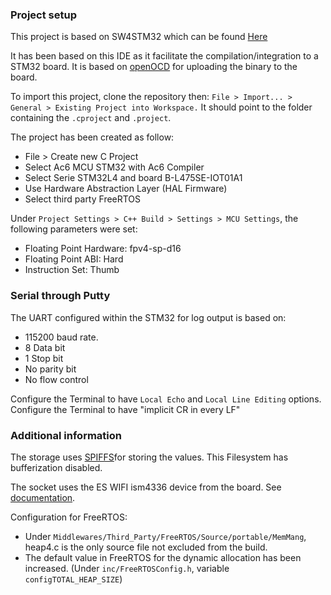### Project setup

This project is based on SW4STM32 which can be found
[Here](https://www.st.com/en/development-tools/sw4stm32.html)

It has been based on this IDE as it facilitate the compilation/integration to a
STM32 board. It is based on [openOCD](http://openocd.org/) for uploading the
binary to the board.

To import this project, clone the repository then:
`File > Import... > General > Existing Project into Workspace.`
It should point to the folder containing the `.cproject` and `.project`.

The project has been created as follow:
- File > Create new C Project 
- Select Ac6 MCU STM32 with Ac6 Compiler
- Select Serie STM32L4 and board B-L475SE-IOT01A1
- Use Hardware Abstraction Layer (HAL Firmware)
- Select third party FreeRTOS

Under `Project Settings > C++ Build > Settings > MCU Settings`, the following
parameters were set:
- Floating Point Hardware: fpv4-sp-d16
- Floating Point ABI: Hard
- Instruction Set: Thumb

### Serial through Putty

The UART configured within the STM32 for log output is based on:
- 115200 baud rate.
- 8 Data bit
- 1 Stop bit
- No parity bit
- No flow control

Configure the Terminal to have `Local Echo` and `Local Line Editing` options.
Configure the Terminal to have "implicit CR in every LF"

### Additional information

The storage uses [SPIFFS](https://github.com/pellepl/spiffs)for storing the
values. This Filesystem has bufferization disabled.

The socket uses the ES WIFI ism4336 device from the board.
See [documentation](https://www.inventeksys.com/ism4336-m3g-l44-e-embedded-serial-to-wifi-module/).

Configuration for FreeRTOS:
- Under `Middlewares/Third_Party/FreeRTOS/Source/portable/MemMang`, heap4.c is
  the only source file not excluded from the build.
- The default value in FreeRTOS for the dynamic allocation has been increased.
  (Under `inc/FreeRTOSConfig.h`, variable `configTOTAL_HEAP_SIZE`)